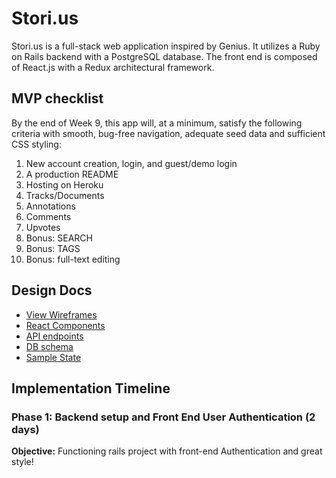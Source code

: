 # Stori.us

Stori.us is a full-stack web application inspired by Genius. It utilizes a Ruby on Rails backend with a PostgreSQL database. The front end is composed of React.js with a Redux architectural framework.  


## MVP checklist

By the end of Week 9, this app will, at a minimum, satisfy the following criteria with smooth, bug-free navigation, adequate seed data and sufficient CSS styling:

  1. New account creation, login, and guest/demo login
  2. A production README
  3. Hosting on Heroku
  4. Tracks/Documents
  5. Annotations
  6. Comments
  7. Upvotes
  8. Bonus: SEARCH
  9. Bonus: TAGS
  10. Bonus: full-text editing



## Design Docs
* [View Wireframes][wireframes]
* [React Components][components]
* [API endpoints][api-endpoints]
* [DB schema][schema]
* [Sample State][sample-state]

[wireframes]: docs/wireframes
[components]: docs/component-hierarchy.md
[sample-state]: docs/sample-state.md
[api-endpoints]: docs/api-endpoints.md
[schema]: docs/schema.md

## Implementation Timeline

### Phase 1: Backend setup and Front End User Authentication (2 days)

**Objective:** Functioning rails project with front-end Authentication and great style!
